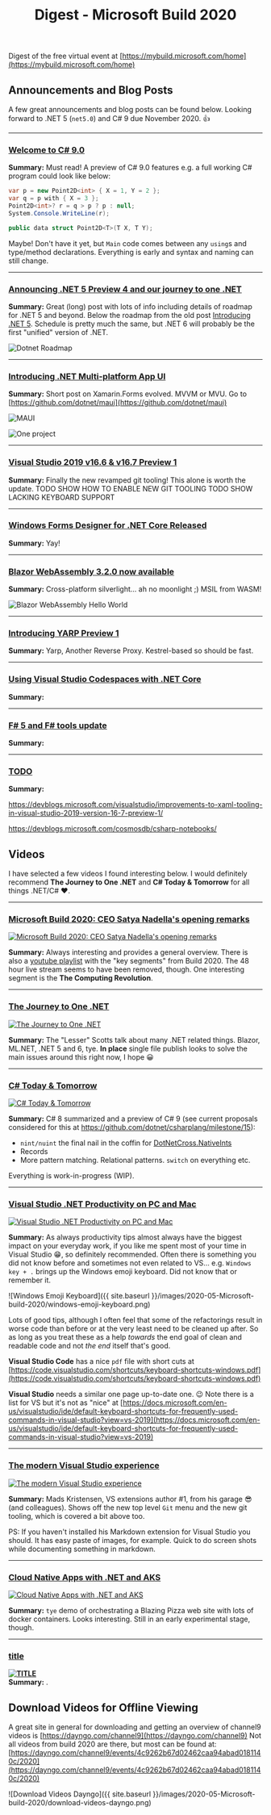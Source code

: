 ﻿---
layout: post
title: Digest - Microsoft Build 2020
---

Digest of the free virtual event at [https://mybuild.microsoft.com/home](https://mybuild.microsoft.com/home)


## Announcements and Blog Posts
A few great announcements and blog posts can be found below.
Looking forward to .NET 5 (`net5.0`) and C# 9 due November 2020. 👍

***
### [Welcome to C# 9.0](https://devblogs.microsoft.com/dotnet/welcome-to-c-9-0/)
**Summary:** Must read! A preview of C# 9.0 features e.g. a full 
working C# program could look like below:
```csharp
var p = new Point2D<int> { X = 1, Y = 2 };
var q = p with { X = 3 };
Point2D<int>? r = q > p ? p : null;
System.Console.WriteLine(r);

public data struct Point2D<T>(T X, T Y);
```
Maybe! Don't have it yet, but `Main` code comes between any 
`using`s and type/method declarations. 
Everything is early and syntax and naming can still change.

***
### [Announcing .NET 5 Preview 4 and our journey to one .NET](https://devblogs.microsoft.com/dotnet/announcing-net-5-preview-4-and-our-journey-to-one-net/)

**Summary:** Great (long) post with lots of info including details of roadmap for .NET 5 and beyond. Below the roadmap from the old post [Introducing .NET 5](https://devblogs.microsoft.com/dotnet/introducing-net-5/). Schedule is pretty much the same, but .NET 6 will probably be the first "unified" version of .NET.  

![Dotnet Roadmap](https://devblogs.microsoft.com/dotnet/wp-content/uploads/sites/10/2019/05/dotnet_schedule.png)

***
### [Introducing .NET Multi-platform App UI](https://devblogs.microsoft.com/dotnet/introducing-net-multi-platform-app-ui/)  
**Summary:** Short post on Xamarin.Forms evolved. MVVM or MVU. Go to [https://github.com/dotnet/maui](https://github.com/dotnet/maui)  

![MAUI](https://devblogs.microsoft.com/dotnet/wp-content/uploads/sites/10/2020/05/maui-01-overview-1536x864.png)   

![One project](https://devblogs.microsoft.com/dotnet/wp-content/uploads/sites/10/2020/05/maui-02-1536x864.png)

***
### [Visual Studio 2019 v16.6 & v16.7 Preview 1](https://devblogs.microsoft.com/visualstudio/visual-studio-2019-v16-6-and-v16-7-preview-1-ship-today/)
**Summary:** Finally the new revamped git tooling! This alone is worth
the update. 
TODO SHOW HOW TO ENABLE NEW GIT TOOLING
TODO SHOW LACKING KEYBOARD SUPPORT

***
### [Windows Forms Designer for .NET Core Released](https://devblogs.microsoft.com/dotnet/windows-forms-designer-for-net-core-released/)
**Summary:** Yay!

***

### [Blazor WebAssembly 3.2.0 now available](https://devblogs.microsoft.com/aspnet/blazor-webassembly-3-2-0-now-available/)
**Summary:** Cross-platform silverlight... ah no moonlight ;) MSIL from WASM!  

![Blazor WebAssembly Hello World](https://devblogs.microsoft.com/aspnet/wp-content/uploads/sites/16/2020/05/BlazorApp1-1.png)

***
### [Introducing YARP Preview 1](https://devblogs.microsoft.com/dotnet/introducing-yarp-preview-1/)
**Summary:** Yarp, Another Reverse Proxy. Kestrel-based so should be fast.

***
### [Using Visual Studio Codespaces with .NET Core](https://devblogs.microsoft.com/dotnet/using-visual-studio-codespaces-with-net-core/)
**Summary:** 

***
### [F# 5 and F# tools update](https://devblogs.microsoft.com/dotnet/f-5-update-for-net-5-preview-4/)
**Summary:** 



***
### [TODO]()
**Summary:** 

https://devblogs.microsoft.com/visualstudio/improvements-to-xaml-tooling-in-visual-studio-2019-version-16-7-preview-1/

https://devblogs.microsoft.com/cosmosdb/csharp-notebooks/

## Videos
I have selected a few videos I found interesting below. I would 
definitely recommend **The Journey to One .NET** and 
**C# Today & Tomorrow** for all things .NET/C# ❤.

***
### [Microsoft Build 2020: CEO Satya Nadella's opening remarks](https://youtu.be/S_wNRx7f7rU)
[![Microsoft Build 2020: CEO Satya Nadella's opening remarks](https://img.youtube.com/vi/S_wNRx7f7rU/0.jpg)](https://youtu.be/S_wNRx7f7rU)  

**Summary:** Always interesting and provides a general overview. There
is also a [youtube playlist](https://www.youtube.com/playlist?list=PLFPUGjQjckXEiPiW868RGBYYHXhBCGLng) 
with the "key segments" from Build 2020. The 48 hour 
live stream seems to have been removed, though. One interesting
segment is the **The Computing Revolution**.

***
### [The Journey to One .NET](https://channel9.msdn.com/Events/Build/2020/BOD106)
[![The Journey to One .NET](https://mediusprodstatic.studios.ms/video-28844/thumbnail.jpg)](https://channel9.msdn.com/Events/Build/2020/BOD106)  

**Summary:** The "Lesser" Scotts talk about many .NET related 
things. Blazor, ML.NET, .NET 5 and 6, tye. **In place** single file 
publish looks to solve the main issues around this right now, 
I hope 😀  

***
### [C# Today & Tomorrow](https://channel9.msdn.com/Events/Build/2020/BOD108)
[![C# Today & Tomorrow](https://mediusprodstatic.studios.ms/video-28908/thumbnail.jpg?sv=2018-03-28&sr=c&sig=BO%2FwlUmCp8H%2BPnbsVOr8Ae5d4fraQ21G%2FBiMG5NRU5w%3D&se=2025-05-18T13%3A58%3A53Z&sp=r)](https://channel9.msdn.com/Events/Build/2020/BOD108)  

**Summary:** C# 8 summarized and a preview of C# 9 (see
current proposals considered for this at https://github.com/dotnet/csharplang/milestone/15):

* `nint/nuint` the final nail in the coffin for [DotNetCross.NativeInts](https://github.com/DotNetCross/NativeInts)
* Records
* More pattern matching. Relational patterns. `switch` on everything etc.

Everything is work-in-progress (WIP).

***
### [Visual Studio .NET Productivity on PC and Mac](https://channel9.msdn.com/Events/Build/2020/BOD112)
[![Visual Studio .NET Productivity on PC and Mac](https://mediusprodstatic.studios.ms/asset-db36c2f9-4861-4d59-a01f-a500d36f8e53/Thumbnail000001.jpg)](https://channel9.msdn.com/Events/Build/2020/BOD112)  

**Summary:** As always productivity tips almost always have the
biggest impact on your everyday work, if you like me spent most of
your time in Visual Studio 😁, so definitely recommended.
Often there is something you did not know before and sometimes
not even related to VS... e.g. `Windows key + .` brings up
the Windows emoji keyboard. Did not know that or remember it.

![Windows Emoji Keyboard]({{ site.baseurl }}/images/2020-05-Microsoft-build-2020/windows-emoji-keyboard.png)

Lots of good tips, although I often feel that some of the 
refactorings result in worse code than before or at 
the very least need to be cleaned up after. 
So as long as you treat these as a help *towards* the end goal of
clean and readable code and not *the end* itself that's good.

**Visual Studio Code** has a nice `pdf` file with short cuts at
[https://code.visualstudio.com/shortcuts/keyboard-shortcuts-windows.pdf](https://code.visualstudio.com/shortcuts/keyboard-shortcuts-windows.pdf)

**Visual Studio** needs a similar one page up-to-date one. 😉 
Note there is a list for VS but it's not as "nice" at
[https://docs.microsoft.com/en-us/visualstudio/ide/default-keyboard-shortcuts-for-frequently-used-commands-in-visual-studio?view=vs-2019](https://docs.microsoft.com/en-us/visualstudio/ide/default-keyboard-shortcuts-for-frequently-used-commands-in-visual-studio?view=vs-2019)


***
### [The modern Visual Studio experience](https://channel9.msdn.com/Events/Build/2020/BOD111)
[![The modern Visual Studio experience](https://mediusprodstatic.studios.ms/asset-70f27855-2eff-4d97-b19e-2310b90bd3d5/Thumbnail000001.jpg)](https://channel9.msdn.com/Events/Build/2020/BOD111)  

**Summary:** Mads Kristensen, VS extensions author #1, 
from his garage 😎 (and colleagues). 
Shows off the new top level `Git` menu
and the new git tooling, which is covered a bit above too.

PS: If you haven't installed his Markdown extension for
Visual Studio you should. It has easy paste of images,
for example. Quick to do screen shots while documenting
something in markdown.

***
### [Cloud Native Apps with .NET and AKS](https://channel9.msdn.com/Events/Build/2020/BOD105)
[![Cloud Native Apps with .NET and AKS](https://mediusprodstatic.studios.ms/asset-9058b387-5d37-4e1d-b030-2def3b2776cb/Thumbnail000001.jpg)](https://channel9.msdn.com/Events/Build/2020/BOD105)  

**Summary:** `tye` demo of orchestrating a Blazing Pizza web site with
lots of docker containers. Looks interesting. Still in an early 
experimental stage, though.



***
### [title]()
**[![TITLE](IMAGE.jpg)](videourl)**  
**Summary:** .


## Download Videos for Offline Viewing
A great site in general for downloading and getting an overview of 
channel9 videos is 
[https://dayngo.com/channel9](https://dayngo.com/channel9) 
Not all videos  from build 2020 are there, but most can be found at:
[https://dayngo.com/channel9/events/4c9262b67d02462caa94abad0181140c/2020](https://dayngo.com/channel9/events/4c9262b67d02462caa94abad0181140c/2020)

![Download Videos Dayngo]({{ site.baseurl }}/images/2020-05-Microsoft-build-2020/download-videos-dayngo.png)
